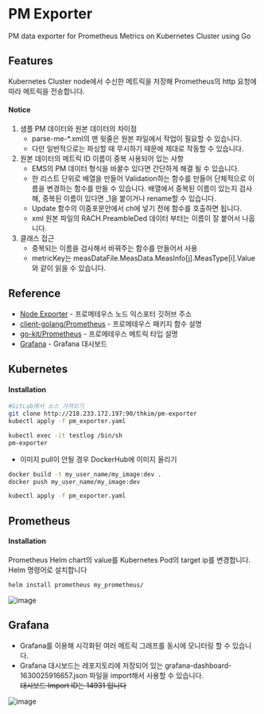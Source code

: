# PM Exporter
PM data exporter for Prometheus Metrics on Kubernetes Cluster using Go  

## Features


Kubernetes Cluster node에서 수신한 메트릭을 저장해 Prometheus의 http 요청에 따라 메트릭을 전송합니다.

#### Notice
1. 샘플 PM 데이터와 원본 데이터의 차이점
    - parse-me-*.xml의 맨 윗줄은 원본 파일에서 작업이 필요할 수 있습니다.  
    - 다만 일반적으로는 파싱할 때 무시하기 때문에 제대로 작동할 수 있습니다.  
1. 원본 데이터의 메트릭 ID 이름이 중복 사용되어 있는 사항  
    - EMS의 PM 데이터 형식을 바꿀수 있다면 간단하게 해결 될 수 있습니다.
    - 한 리스트 단위로 배열을 만들어 Validation하는 함수를 만들어 단체적으로 이름을 변경하는 함수를 만들 수 있습니다. 배열에서 중복된 이름이 있는지 검사해, 중복된 이름이 있다면 _1을 붙이거나 rename할 수 있습니다. 
    - Update 함수의 이중포문안에서 ch에 넣기 전에 함수를 호출하면 됩니다.
    - xml 원본 파일의 RACH.PreambleDed 데이터 부터는 이름이 잘 붙어서 나옵니다.
1. 클래스 접근
    - 중복되는 이름을 검사해서 바꿔주는 함수를 만들어서 사용
    - metricKey는 measDataFile.MeasData.MeasInfo[j].MeasType[i].Value 와 같이 읽을 수 있습니다.  

## Reference

- [Node Exporter](https://github.com/prometheus/node_exporter/blob/master/node_exporter.go) - 프로메테우스 노드 익스포터 깃허브 주소
- [client-golang/Prometheus](https://pkg.go.dev/github.com/prometheus/client_golang/prometheus#BuildFQName) - 프로메테우스 패키지 함수 설명
- [go-kit/Prometheus](https://pkg.go.dev/github.com/go-kit/kit/metrics/prometheus) - 프로메테우스 메트릭 타입 설명
- [Grafana](https://grafana.com/grafana/dashboards/14931) - Grafana 대시보드 

## Kubernetes
#### Installation

```sh
#GitLab에서 소스 가져오기
git clone http://218.233.172.197:90/thkim/pm-exporter
kubectl apply -f pm_exporter.yaml

kubectl exec -it testlog /bin/sh
pm-exporter
```

* 이미지 pull이 안될 경우 DockerHub에 이미지 올리기
```sh
docker build -t my_user_name/my_image:dev .
docker push my_user_name/my_image:dev 

kubectl apply -f pm_exporter.yaml
```

## Prometheus
#### Installation

Prometheus Helm chart의 value를 Kubernetes Pod의 target ip를 변경합니다.  
Helm 명령어로 설치합니다
```sh
helm install prometheus my_prometheus/
```
![image](https://github.com/qiyana-ratchet/pm-exporter/assets/81336710/7f49a1f3-5ada-4f13-8b80-e0816f159399)


## Grafana
- Grafana를 이용해 시각화된 여러 메트릭 그래프를 동시에 모니터링 할 수 있습니다.  
- Grafana 대시보드는 레포지토리에 저장되어 있는 grafana-dashboard-1630025916657.json 파일을 import해서 사용할 수 있습니다.  
~~대시보드 Import ID는 14931 입니다~~


![image](https://github.com/qiyana-ratchet/pm-exporter/assets/81336710/7fb27097-4957-4652-b4b8-06d9a896a2d4)

